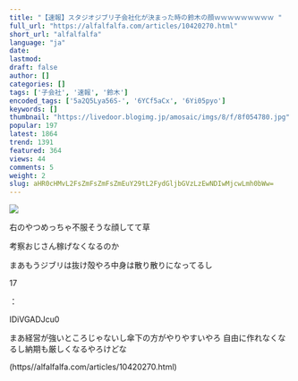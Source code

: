 ```yaml
---
title: "【速報】スタジオジブリ子会社化が決まった時の鈴木の顔ｗｗｗｗｗｗｗｗｗ "
full_url: "https://alfalfalfa.com/articles/10420270.html"
short_url: "alfalfalfa"
language: "ja"
date: 
lastmod: 
draft: false
author: []
categories: []
tags: ['子会社', '速報', '鈴木']
encoded_tags: ['5a2Q5Lya56S-', '6YCf5aCx', '6Yi05pyo']
keywords: []
thumbnail: "https://livedoor.blogimg.jp/amosaic/imgs/8/f/8f054780.jpg"
popular: 197
latest: 1864
trend: 1391
featured: 364
views: 44
comments: 5
weight: 2
slug: aHR0cHMvL2FsZmFsZmFsZmEuY29tL2FydGljbGVzLzEwNDIwMjcwLmh0bWw=
---
```


![](https://livedoor.blogimg.jp/amosaic/imgs/8/f/8f054780.jpg)

<div><p>右のやつめっちゃ不服そうな顔してて草</p><p>考察おじさん稼げなくなるのか</p><p>まあもうジブリは抜け殻やろ中身は散り散りになってるし</p><p class='res_info'><p class='res_num'>17</p>：<p class='res_name'></p><p class='res_matome'><p class='res_id'>IDiVGADJcu0</p></p></p> <p class='res_body'>まあ経営が強いところじゃないし傘下の方がやりやすいやろ 自由に作れなくなるし納期も厳しくなるやろけどな</p></div>

(https//alfalfalfa.com/articles/10420270.html)
